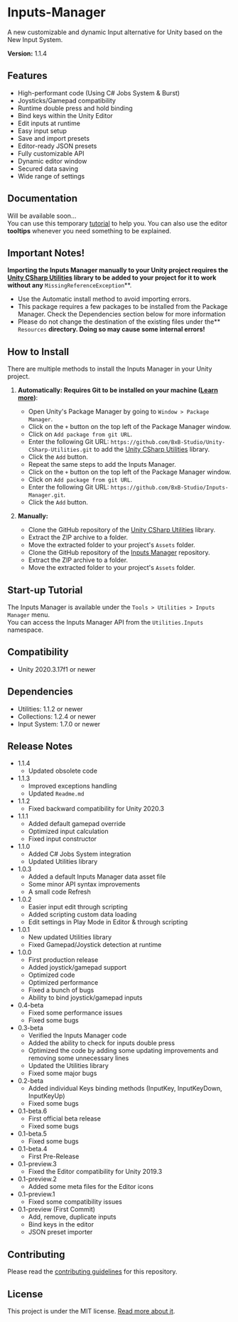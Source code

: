 # Inputs-Manager
A new customizable and dynamic Input alternative for Unity based on the New Input System.

**Version:** 1.1.4

## Features
- High-performant code (Using C# Jobs System & Burst)
- Joysticks/Gamepad compatibility
- Runtime double press and hold binding
- Bind keys within the Unity Editor
- Edit inputs at runtime
- Easy input setup
- Save and import presets
- Editor-ready JSON presets
- Fully customizable API
- Dynamic editor window
- Secured data saving
- Wide range of settings

## Documentation
Will be available soon...<br/>
You can use this temporary [tutorial](https://youtu.be/oZlrqwAjiqQ) to help you. You can also use the editor **tooltips** whenever you need something to be explained.

## Important Notes!
**Importing the Inputs Manager manually to your Unity project requires the [Unity CSharp Utilities](https://www.github.com/BxB-Studio/Unity-CSharp-Utilities) library to be added to your project for it to work without any** `MissingReferenceException`**.<br/>
- Use the Automatic install method to avoid importing errors.<br/>
- This package requires a few packages to be installed from the Package Manager. Check the Dependencies section below for more information<br/>
- Please do not change the destination of the existing files under the** `Resources` **directory. Doing so may cause some internal errors!**

## How to Install
There are multiple methods to install the Inputs Manager in your Unity project.<br/>
1. **Automatically: Requires Git to be installed on your machine ([Learn more](https://docs.unity3d.com/Manual/upm-ui-giturl.html))**:
	- Open Unity's Package Manager by going to `Window > Package Manager`.
	- Click on the `+` button on the top left of the Package Manager window.
	- Click on `Add package from git URL`.
	- Enter the following Git URL: `https://github.com/BxB-Studio/Unity-CSharp-Utilities.git` to add the [Unity CSharp Utilities](https://www.github.com/BxB-Studio/Unity-CSharp-Utilities) library.
	- Click the `Add` button.
	- Repeat the same steps to add the Inputs Manager.
	- Click on the `+` button on the top left of the Package Manager window.
	- Click on `Add package from git URL`.
	- Enter the following Git URL: `https://github.com/BxB-Studio/Inputs-Manager.git`.
	- Click the `Add` button.

2. **Manually:**
	- Clone the GitHub repository of the [Unity CSharp Utilities](https://www.github.com/BxB-Studio/Unity-CSharp-Utilities) library.
	- Extract the ZIP archive to a folder.
	- Move the extracted folder to your project's `Assets` folder.
	- Clone the GitHub repository of the [Inputs Manager](https://www.github.com/BxB-Studio/Inputs-Manager) repository.
	- Extract the ZIP archive to a folder.
	- Move the extracted folder to your project's `Assets` folder.

## Start-up Tutorial
The Inputs Manager is available under the `Tools > Utilities > Inputs Manager` menu.<br/>
You can access the Inputs Manager API from the `Utilities.Inputs` namespace.

## Compatibility
- Unity 2020.3.17f1 or newer<br/>

## Dependencies
- Utilities: 1.1.2 or newer
- Collections: 1.2.4 or newer
- Input System: 1.7.0 or newer

## Release Notes
- 1.1.4
	- Updated obsolete code
- 1.1.3
	- Improved exceptions handling
	- Updated `Readme.md`
- 1.1.2
	- Fixed backward compatibility for Unity 2020.3
- 1.1.1
	- Added default gamepad override
	- Optimized input calculation
	- Fixed input constructor
- 1.1.0
	- Added C# Jobs System integration
	- Updated Utilities library
- 1.0.3
	- Added a default Inputs Manager data asset file
	- Some minor API syntax improvements
	- A small code Refresh
- 1.0.2
	- Easier input edit through scripting
	- Added scripting custom data loading
	- Edit settings in Play Mode in Editor & through scripting
- 1.0.1
	- New updated Utilities library
	- Fixed Gamepad/Joystick detection at runtime
- 1.0.0
	- First production release
	- Added joystick/gamepad support
	- Optimized code
	- Optimized performance
	- Fixed a bunch of bugs
	- Ability to bind joystick/gamepad inputs
- 0.4-beta
	- Fixed some performance issues
	- Fixed some bugs
- 0.3-beta
	- Verified the Inputs Manager code
	- Added the ability to check for inputs double press
	- Optimized the code by adding some updating improvements and removing some unnecessary lines
	- Updated the Utilities library
	- Fixed some major bugs
- 0.2-beta
	- Added individual Keys binding methods (InputKey, InputKeyDown, InputKeyUp)
	- Fixed some bugs
- 0.1-beta.6
	- First official beta release
	- Fixed some bugs
- 0.1-beta.5
	- Fixed some bugs
- 0.1-beta.4
	- First Pre-Release
- 0.1-preview.3
	- Fixed the Editor compatibility for Unity 2019.3
- 0.1-preview.2
	- Added some meta files for the Editor icons
- 0.1-preview.1
	- Fixed some compatibility issues
- 0.1-preview (First Commit)
	- Add, remove, duplicate inputs
	- Bind keys in the editor
	- JSON preset importer

## Contributing
Please read the [contributing guidelines](https://github.com/BxB-Studio/Inputs-Manager/blob/master/CONTRIBUTING.md) for this repository.

## License
This project is under the MIT license. [Read more about it](https://github.com/BxB-Studio/Inputs-Manager/blob/master/LICENSE.md).

